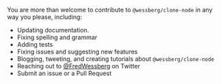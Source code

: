 You are more than welcome to contribute to `@wessberg/clone-node` in any way you please, including:

- Updating documentation.
- Fixing spelling and grammar
- Adding tests
- Fixing issues and suggesting new features
- Blogging, tweeting, and creating tutorials about `@wessberg/clone-node`
- Reaching out to [@FredWessberg](https://twitter.com/FredWessberg) on Twitter
- Submit an issue or a Pull Request
